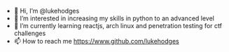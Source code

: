 - 👋 Hi, I’m @lukehodges
- 👀 I’m interested in increasing my skills in python to an advanced level
- 🌱 I’m currently learning reactjs, arch linux and penetration testing for ctf challenges
- 📫 How to reach me https://www.github.com/lukehodges

<!---
lukehodges/lukehodges is a ✨ special ✨ repository because its `README.md` (this file) appears on your GitHub profile.
You can click the Preview link to take a look at your changes.
--->
